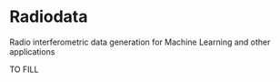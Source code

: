 # Radiodata
Radio interferometric data generation for Machine Learning and other applications

TO FILL
